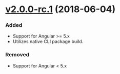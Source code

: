 <a name="2.0.0-rc.1"></a>
# [v2.0.0-rc.1](https://github.com/PioneerCode/pioneer-charts/releases/tag/2.0.0-rc.1) (2018-06-04)

### Added

- Support for Angular >= 5.x 
- Utilizes native CLI package build.

### Removed  

- Support for Angular < 5.x

